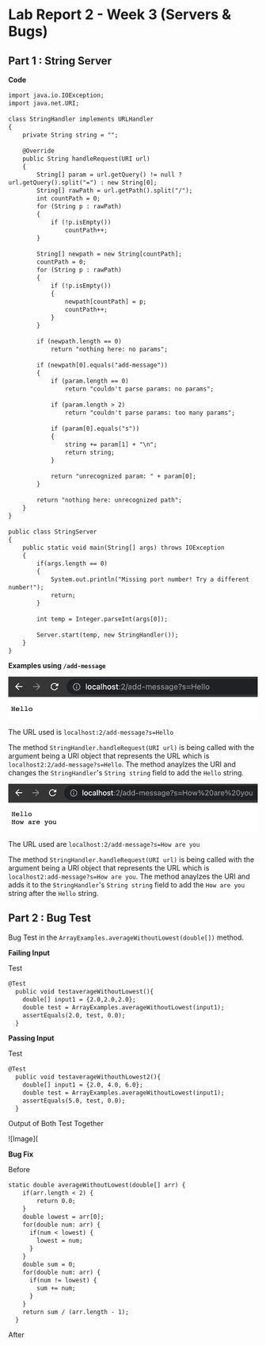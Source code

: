 # Lab Report 2 - Week 3 (Servers & Bugs) 

## Part 1 : String Server

**Code**

```
import java.io.IOException;
import java.net.URI;

class StringHandler implements URLHandler
{
    private String string = "";

    @Override
    public String handleRequest(URI url)
    {
        String[] param = url.getQuery() != null ? url.getQuery().split("=") : new String[0];
        String[] rawPath = url.getPath().split("/");
        int countPath = 0;
        for (String p : rawPath)
        {
            if (!p.isEmpty())
                countPath++;
        }

        String[] newpath = new String[countPath];
        countPath = 0;
        for (String p : rawPath)
        {
            if (!p.isEmpty())
            {
                newpath[countPath] = p;
                countPath++;
            }
        }

        if (newpath.length == 0)
            return "nothing here: no params";

        if (newpath[0].equals("add-message"))
        {
            if (param.length == 0)
                return "couldn't parse params: no params";

            if (param.length > 2)
                return "couldn't parse params: too many params";
            
            if (param[0].equals("s"))
            {
                string += param[1] + "\n";
                return string;
            }

            return "unrecognized param: " + param[0];
        }
        
        return "nothing here: unrecognized path";
    }
}

public class StringServer
{
    public static void main(String[] args) throws IOException
    {
        if(args.length == 0)
        {
            System.out.println("Missing port number! Try a different number!");
            return;
        }

        int temp = Integer.parseInt(args[0]);

        Server.start(temp, new StringHandler());
    }
}
```

**Examples using `/add-message`**

![Image](Labreport2-hello.png)

The URL used is `localhost:2/add-message?s=Hello`

The method `StringHandler.handleRequest(URI url)` is being called with the argument being a URI object that represents the URL which is `localhost2:2/add-message?s=Hello`. The method anaylzes the URI and changes the `StringHandler`'s `String string` field to add the `Hello` string.

![Image](Labreport2-howareyou.png)

The URL used are `localhost:2/add-message?s=How are you`

The method `StringHandler.handleRequest(URI url)` is being called with the argument being a URI object that represents the URL which is `localhost2:add-message?s=How are you`. The method anaylzes the URI and adds it to the `StringHandler`'s `String string` field to add the `How are you` string after the `Hello` string. 

## Part 2 : Bug Test

Bug Test in the `ArrayExamples.averageWithoutLowest(double[])` method.

**Failing Input**

Test 

```
@Test
  public void testaverageWithoutLowest(){
    double[] input1 = {2.0,2.0,2.0};
    double test = ArrayExamples.averageWithoutLowest(input1);
    assertEquals(2.0, test, 0.0);
  }
```

**Passing Input**

Test 

```
@Test
  public void testaverageWithouthLowest2(){
    double[] input1 = {2.0, 4.0, 6.0};
    double test = ArrayExamples.averageWithoutLowest(input1);
    assertEquals(5.0, test, 0.0);
  }
```

Output of Both Test Together

![Image](

**Bug Fix**

Before

```
static double averageWithoutLowest(double[] arr) {
    if(arr.length < 2) { 
        return 0.0; 
    }
    double lowest = arr[0];
    for(double num: arr) {
      if(num < lowest) { 
        lowest = num; 
      }
    }
    double sum = 0;
    for(double num: arr) {
      if(num != lowest) { 
        sum += num; 
      }
    }
    return sum / (arr.length - 1);
  }
  ```
  
  After 
  
  ```


